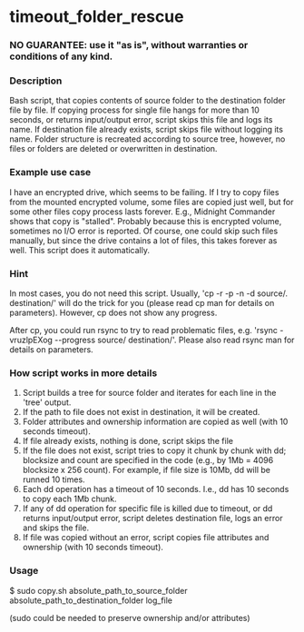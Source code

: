 # timeout_folder_rescue

<h3>NO GUARANTEE: use it "as is", without warranties or conditions of any kind.</h3>

<h3>Description</h3>

Bash script, that copies contents of source folder to the destination folder file by file. If copying process for single file hangs for more than 10 seconds, or returns input/output error, script skips this file and logs its name. If destination file already exists, script skips file without logging its name. Folder structure is recreated according to source tree, however, no files or folders are deleted or overwritten in destination.

<h3>Example use case</h3>

I have an encrypted drive, which seems to be failing. If I try to copy files from the mounted encrypted volume, some files are copied just well, but for some other files copy process lasts forever. E.g., Midnight Commander shows that copy is "stalled". Probably because this is encrypted volume, sometimes no I/O error is reported. Of course, one could skip such files manually, but since the drive contains a lot of files, this takes forever as well. This script does it automatically.

<h3>Hint</h3>

In most cases, you do not need this script. Usually, 'cp -r -p -n -d source/. destination/' will do the trick for you (please read cp man for details on parameters). However, cp does not show any progress.

After cp, you could run rsync to try to read problematic files, e.g. 'rsync -vruzlpEXog --progress source/ destination/'. Please also read rsync man for details on parameters.

<h3>How script works in more details</h3>

1. Script builds a tree for source folder and iterates for each line in the 'tree' output.
2. If the path to file does not exist in destination, it will be created.
4. Folder attributes and ownership information are copied as well (with 10 seconds timeout).
5. If file already exists, nothing is done, script skips the file
6. If the file does not exist, script tries to copy it chunk by chunk with dd; blocksize and count are specified in the code (e.g., by 1Mb = 4096 blocksize x 256 count). For example, if file size is 10Mb, dd will be runned 10 times.
7. Each dd operation has a timeout of 10 seconds. I.e., dd has 10 seconds to copy each 1Mb chunk.
8. If any of dd operation for specific file is killed due to timeout, or dd returns input/output error, script deletes destination file, logs an error and skips the file.
9. If file was copied without an error, script copies file attributes and ownership (with 10 seconds timeout).

<h3>Usage</h3>

$ sudo copy.sh absolute_path_to_source_folder absolute_path_to_destination_folder log_file

(sudo could be needed to preserve ownership and/or attributes)
